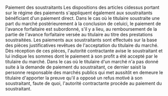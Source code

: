 Paiement des soustraitants
Les dispositions des articles cidessus portant sur le régime des
paiements s'appliquent également aux soustraitants bénéficiant d'un
paiement direct. Dans le cas où le titulaire soustraite une part du
marché postérieurement à la conclusion de celuici, le paiement de
l'avance forfaitaire est subordonné, s'il y a lieu, au remboursement de
la partie de l'avance forfaitaire versée au titulaire au titre des
prestations soustraitées.
Les paiements aux soustraitants sont effectués sur la base des pièces
justificatives revêtues de l'acceptation du titulaire du marché. Dès
réception de ces pièces, l'autorité contractante avise le soustraitant
et lui indique les sommes dont le paiement à son profit a été accepté
par le titulaire du marché.
Dans le cas où le titulaire d'un marché n'a pas donné suite à la
demande de paiement du soustraitant, ce dernier saisit la personne
responsable des marchés publics qui met aussitôt en demeure le titulaire
d'apporter la preuve qu'il a opposé un refus motivé à son
soustraitant, faute de quoi, l'autorité contractante procède au
paiement du soustraitant.